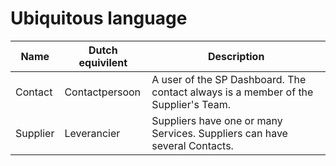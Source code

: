 # Ubiquitous language

|Name|Dutch equivilent|Description|
|---|---|---|
|Contact|Contactpersoon|A user of the SP Dashboard. The contact always is a member of the Supplier's Team.|
|Supplier|Leverancier|Suppliers have one or many Services. Suppliers can have several Contacts.|
